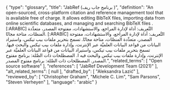 {
    "type": "glossary",
    "title": "JabRef (برنامج جاب ريف )",
    "definition": "An open-sourced, cross-platform citation and reference management tool that is available free of charge. It allows editing BibTeX files, importing data from online scientific databases, and managing and searching BibTeX files . [:ARABIC] التَّعريف: أداة لإدارة المراجع، والاستشهادات، مفتوحة المصدر، متعدِّدة المنصَّات، متاحة مجانًا. [:ARABIC] التَّعريف: أداة لإدارة المراجع، والاستشهادات، مفتوحة المصدر، متعدِّدة المنصَّات، متاحة مجانًا. تسمح بتحرير ملفات بيب تيكس، واستيراد البيانات من قواعد البيانات العلميَّة عبر الإنترنت، وإدارة ملفات بيب تيكس والبحث فيها. تسمح بتحرير ملفات بيب تيكس، واستيراد البيانات من قواعد البيانات العلميَّة عبر الإنترنت، وإدارة ملفات بيب تيكس والبحث فيه ا. المصطلحات ذات الصِّلة: برنامج مفتوح المصدر. المصطلحات ذات الصِّلة: برنامج مفتوح المصدر.",
    "related_terms": [
        "Open source software"
    ],
    "references": [
        "JabRef Development Team (2021)"
    ],
    "alt_related_terms": [
        null
    ],
    "drafted_by": [
        "Aleksandra Lazić"
    ],
    "reviewed_by": [
        "Christopher Graham",
        "Michele C. Lim",
        "Sam Parsons",
        "Steven Verheyen"
    ],
    "language": "arabic"
}